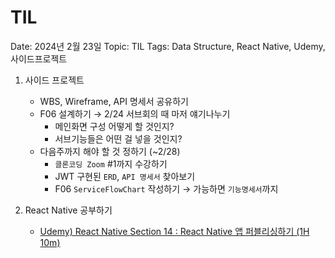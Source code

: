 # TIL

Date: 2024년 2월 23일
Topic: TIL
Tags: Data Structure, React Native, Udemy, 사이드프로젝트

1. 사이드 프로젝트
    - WBS, Wireframe, API 명세서 공유하기
    - F06 설계하기 → 2/24 서브회의 때 마저 얘기나누기
        - 메인화면 구성 어떻게 할 것인지?
        - 서브기능들은 어떤 걸 넣을 것인지?
    - 다음주까지 해야 할 것 정하기 (~2/28)
        - `클론코딩 Zoom` #1까지 수강하기
        - JWT 구현된 `ERD`, `API 명세서` 찾아보기
        - F06 `ServiceFlowChart` 작성하기 → 가능하면 `기능명세서`까지

1. React Native 공부하기
    - [Udemy) React Native Section 14 : React Native 앱 퍼블리싱하기 (1H 10m)](https://www.notion.so/Udemy-React-Native-Section-14-React-Native-1H-10m-cb0c242d63d34294abb2dc3f75843b55?pvs=21)